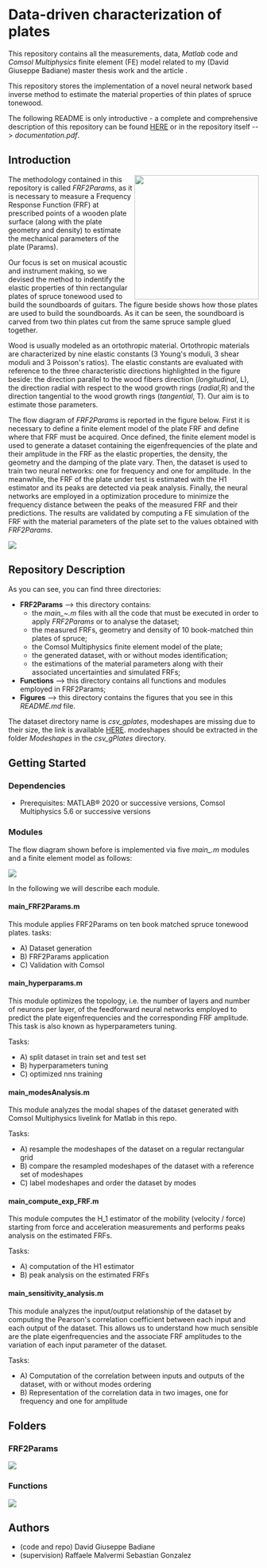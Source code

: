 # Data-driven characterization of plates
This repository contains all the measurements, data, *Matlab* code and *Comsol Multiphysics* finite element (FE) model related to my (David Giuseppe Badiane) master thesis work and the article <!-- *"A neural network-based method for spruce tonewood characterization", Journal of Acoustic Society of America (JASA)* (David Giuseppe Badiane, Raffaele Malvermi, Sebastian Gonzalez, Fabio Antonacci, Augusto Sarti)
-->.

This repository stores the implementation of a novel neural network based inverse method to estimate the material properties of thin plates of spruce tonewood. 

The following README is only introductive - a complete and comprehensive description of this repository can be found [HERE](https://drive.google.com/file/d/16TtDSVASsElo3O6E2Eg_PLCec_CobRyA/view?usp=sharing) or in the repository itself --> *documentation.pdf*.

## Introduction

  <img align="right" src="/Figures/wood_directions.png" width="250"> The methodology contained in this repository is called *FRF2Params*, as it is necessary to measure a Frequency Response Function (FRF) at prescribed points of a wooden plate surface (along with the plate geometry and density) to estimate the mechanical parameters of the plate (Params). 

Our focus is set on musical acoustic and instrument making, so we devised the method to indentify the elastic properties of thin rectangular plates of spruce tonewood used to build the soundboards of guitars. The figure beside shows how those plates are used to build the soundboards. As it can be seen, the soundboard is carved from two thin plates cut from the same spruce sample glued together. 

Wood is usually modeled as an ortothropic material. Ortothropic materials are characterized by nine elastic constants (3 Young's moduli, 3 shear moduli and 3 Poisson's ratios). The elastic constants are evaluated with reference to the three characteristic directions highlighted in the figure beside: the direction parallel to the wood fibers direction (*longitudinal*, L), the direction radial with respect to the wood growth rings (*radial*,R) and the direction tangential to the wood growth rings (*tangential*, T). Our aim is to estimate those parameters. 

The flow diagram of *FRF2Params* is reported in the figure below. First it is necessary to define a finite element model of the plate FRF and define where that FRF must be acquired. Once defined, the finite element model is used to generate a dataset containing the eigenfrequencies of the plate and their amplitude in the FRF as the elastic properties, the density, the geometry and the damping of the plate vary. Then, the dataset is used to train two neural networks: one for frequency and one for amplitude. In the meanwhile, the FRF of the plate under test is estimated with the H1 estimator and its peaks are detected via peak analysis. Finally, the neural networks are employed in a optimization procedure to minimize the frequency distance between the peaks of the measured FRF and their predictions. The results are validated by computing a FE simulation of the FRF with the material parameters of the plate set to the values obtained with *FRF2Params*.

<img align="center" src="/Figures/method Flowchart.png">

## Repository Description

As you can see, you can find three directories:
- **FRF2Params** --> this directory contains:
   - the *main_~.m* files with all the code that must be executed in order to apply *FRF2Params* or to analyse the dataset;
   - the measured FRFs, geometry and density of 10 book-matched thin plates of spruce;
   - the Comsol Multiphysics finite element model of the plate;
   - the generated dataset, with or without modes identification;
   - the estimations of the material parameters along with their associated uncertainties and simulated FRFs;
- **Functions** --> this directory contains all functions and modules employed in FRF2Params;
- **Figures** --> this directory contains the figures that you see in this *README.md* file. 

The dataset directory name is *csv_gplates*, modeshapes are missing due to their size, the link is available [HERE](https://drive.google.com/file/d/1pHcqZKaihc7UNpUfCX5Sw652mwhAkiLH/view?usp=drive_link). modeshapes should be extracted in the folder *Modeshapes* in the *csv_gPlates* directory.

## Getting Started

### Dependencies
- Prerequisites: MATLAB® 2020 or successive versions, Comsol Multiphysics 5.6 or successive versions

### Modules
The flow diagram shown before is implemented via five *main_.m* modules and a finite element model as follows:

<img align="center" src="/Figures/code Flowchart.png">

In the following we will describe each module.
#### main_FRF2Params.m
This module applies FRF2Params on ten book matched spruce tonewood plates.
tasks:
- A) Dataset generation
- B) FRF2Params application
- C) Validation with Comsol

#### main_hyperparams.m
This module optimizes the topology, i.e. the number of layers and number of neurons per layer, of the feedforward neural networks employed to predict the plate eigenfrequencies and the corresponding FRF amplitude. This task is also known as hyperparameters tuning. 

Tasks:
- A) split dataset in train set and test set
- B) hyperparameters tuning
- C) optimized nns training

#### main_modesAnalysis.m
This module analyzes the modal shapes of the dataset generated with Comsol Multiphysics livelink for Matlab in this repo.

Tasks:
- A) resample the modeshapes of the dataset on a regular rectangular grid
- B) compare the resampled modeshapes of the dataset with a reference set of modeshapes
- C) label modeshapes and order the dataset by modes

#### main_compute_exp_FRF.m
This module computes the H_1 estimator of the mobility (velocity / force) starting from force and acceleration measurements and performs peaks analysis on the estimated FRFs.

Tasks:
- A) computation of the H1 estimator
- B) peak analysis on the estimated FRFs

#### main_sensitivity_analysis.m
This module analyzes the input/output relationship of the dataset by computing the Pearson's correlation coefficient between each input and each output of the dataset. This allows us to understand how much sensible are the plate eigenfrequencies and the associate FRF amplitudes to the variation of each input parameter of the dataset.  

Tasks:
- A) Computation of the correlation between inputs and outputs of the dataset, with or without modes ordering
- B) Representation of the correlation data in two images, one for frequency and one for amplitude

## Folders

### FRF2Params
<img align="center" src="/Figures/FRF2Params_dir_descr.png">

### Functions
<img align="center" src="/Figures/functions_dir_descr.png">

## Authors
- (code and repo) David Giuseppe Badiane
- (supervision)   Raffaele Malvermi
                Sebastian Gonzalez
